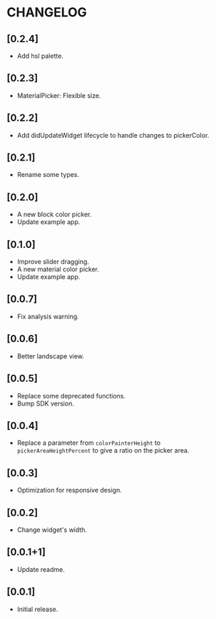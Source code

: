 # CHANGELOG

## [0.2.4]

* Add hsl palette.

## [0.2.3]

* MaterialPicker: Flexible size.

## [0.2.2]

* Add didUpdateWidget lifecycle to handle changes to pickerColor.

## [0.2.1]

* Rename some types.

## [0.2.0]

* A new block color picker.
* Update example app.

## [0.1.0]

* Improve slider dragging.
* A new material color picker.
* Update example app.

## [0.0.7]

* Fix analysis warning.

## [0.0.6]

* Better landscape view.

## [0.0.5]

* Replace some deprecated functions.
* Bump SDK version.

## [0.0.4]

* Replace a parameter from `colorPainterHeight` to `pickerAreaHeightPercent` to give a ratio on the picker area.

## [0.0.3]

* Optimization for responsive design.

## [0.0.2]

* Change widget's width.

## [0.0.1+1]

* Update readme.

## [0.0.1]

* Initial release.

